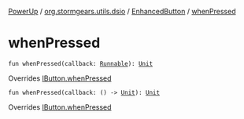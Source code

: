 [PowerUp](../../index.md) / [org.stormgears.utils.dsio](../index.md) / [EnhancedButton](index.md) / [whenPressed](./when-pressed.md)

# whenPressed

`fun whenPressed(callback: `[`Runnable`](http://docs.oracle.com/javase/8/docs/api/java/lang/Runnable.html)`): `[`Unit`](https://kotlinlang.org/api/latest/jvm/stdlib/kotlin/-unit/index.html)

Overrides [IButton.whenPressed](../-i-button/when-pressed.md)


`fun whenPressed(callback: () -> `[`Unit`](https://kotlinlang.org/api/latest/jvm/stdlib/kotlin/-unit/index.html)`): `[`Unit`](https://kotlinlang.org/api/latest/jvm/stdlib/kotlin/-unit/index.html)

Overrides [IButton.whenPressed](../-i-button/when-pressed.md)

